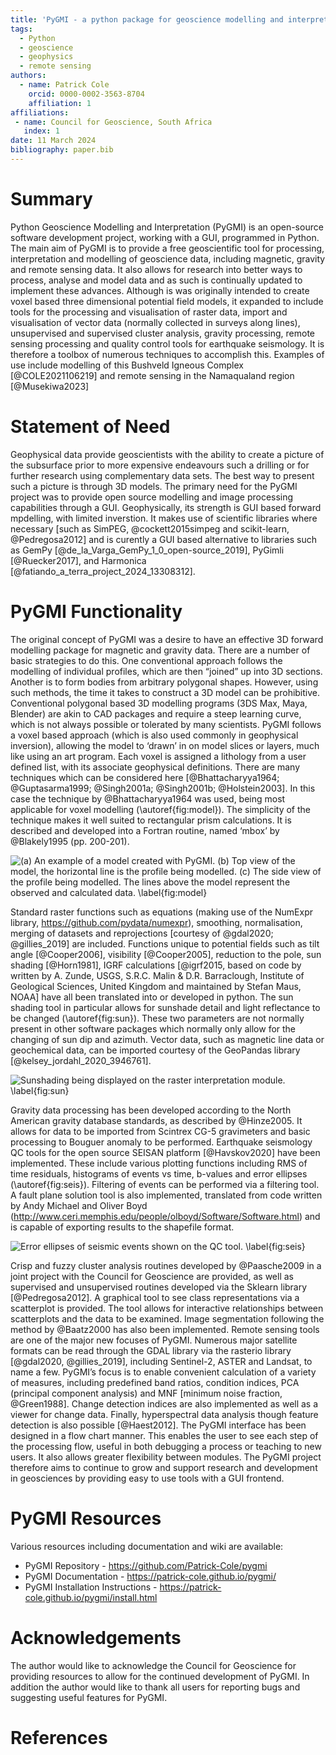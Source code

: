 ```yaml
---
title: 'PyGMI - a python package for geoscience modelling and interpretation'
tags:
  - Python
  - geoscience
  - geophysics
  - remote sensing
authors:
  - name: Patrick Cole
    orcid: 0000-0002-3563-8704
    affiliation: 1
affiliations:
 - name: Council for Geoscience, South Africa
   index: 1
date: 11 March 2024
bibliography: paper.bib
---
```


# Summary

Python Geoscience Modelling and Interpretation (PyGMI) is an open-source software development project, working with a GUI, programmed in Python. The main aim of PyGMI is to provide a free geoscientific tool for processing, interpretation and modelling of geoscience data, including magnetic, gravity and remote sensing data. It also allows for research into better ways to process, analyse and model data and as such is continually updated to implement these advances.
Although is was originally intended to create voxel based three dimensional potential field models, it expanded to include tools for the processing and visualisation of raster data, import and visualisation of vector data (normally collected in surveys along lines), unsupervised and supervised cluster analysis, gravity processing, remote sensing processing and quality control tools for earthquake seismology. It is therefore a toolbox of numerous techniques to accomplish this. Examples of use include modelling of this Bushveld Igneous Complex [@COLE2021106219] and remote sensing in the Namaqualand region [@Musekiwa2023]

# Statement of Need
Geophysical data provide geoscientists with the ability to create a picture of the subsurface prior to more expensive endeavours such a drilling or for further research using complementary data sets. The best way to present such a picture is through 3D models. The primary need for the PyGMI project was to provide open source modelling and image processing capabilities through a GUI. Geophysically, its strength is GUI based forward mpdelling, with limited inverstion. It makes use of scientific libraries where necessary [such as SimPEG, @cockett2015simpeg and scikit-learn, @Pedregosa2012] and is curently a GUI based alternative to libraries such as GemPy [@de_la_Varga_GemPy_1_0_open-source_2019], PyGimli [@Ruecker2017], and Harmonica [@fatiando_a_terra_project_2024_13308312].

# PyGMI Functionality
The original concept of PyGMI was a desire to have an effective 3D forward modelling package for magnetic and gravity data. There are a number of basic strategies to do this. One conventional approach follows the modelling of individual profiles, which are then “joined” up into 3D sections. Another is to form bodies from arbitrary polygonal shapes. However, using such methods, the time it takes to construct a 3D model can be prohibitive. Conventional polygonal based 3D modelling programs (3DS Max, Maya, Blender) are akin to CAD packages and require a steep learning curve, which is not always possible or tolerated by many scientists. PyGMI follows a voxel based approach (which is also used commonly in geophysical inversion), allowing the model to ‘drawn’ in on model slices or layers, much like using an art program. Each voxel is assigned a lithology from a user defined list, with its associate geophysical definitions.
There are many techniques which can be considered here [@Bhattacharyya1964; @Guptasarma1999; @Singh2001a; @Singh2001b; @Holstein2003]. In this case the technique by @Bhattacharyya1964 was used, being most applicable for voxel modelling (\autoref{fig:model}). The simplicity of the technique makes it well suited to rectangular prism calculations. It is described and developed into a Fortran routine, named ‘mbox’ by @Blakely1995 (pp. 200-201).
 
![(a) An example of a model created with PyGMI. (b) Top view of the model, the horizontal line is the profile being modelled. (c) The side view of the profile being modelled. The lines above the model represent the observed and calculated data. \label{fig:model}](img/figure1.jpg)

Standard raster functions such as equations (making use of the NumExpr library, https://github.com/pydata/numexpr), smoothing, normalisation, merging of datasets and reprojections [courtesy of @gdal2020; @gillies_2019] are included. Functions unique to potential fields such as tilt angle [@Cooper2006], visibility [@Cooper2005], reduction to the pole, sun shading [@Horn1981], IGRF calculations [@igrf2015, based on code by written by A. Zunde, USGS, S.R.C. Malin & D.R. Barraclough, Institute of Geological Sciences, United Kingdom and maintained by Stefan Maus, NOAA] have all been translated into or developed in python. The sun shading tool in particular allows for sunshade detail and light reflectance to be changed (\autoref{fig:sun}). These two parameters are not normally present in other software packages which normally only allow for the changing of sun dip and azimuth. Vector data, such as magnetic line data or geochemical data, can be imported courtesy of the GeoPandas library [@kelsey_jordahl_2020_3946761].

![Sunshading being displayed on the raster interpretation module. \label{fig:sun}](img/rasterinterp.png)

Gravity data processing has been developed according to the North American gravity database standards, as described by @Hinze2005. It allows for data to be imported from Scintrex CG-5 gravimeters and basic processing to Bouguer anomaly to be performed.
Earthquake seismology QC tools for the open source SEISAN platform [@Havskov2020] have been implemented. These include various plotting functions including RMS of time residuals, histograms of events vs time, b-values and error ellipses (\autoref{fig:seis}). Filtering of events can be performed via a filtering tool. A fault plane solution tool is also implemented, translated from code written by Andy Michael and Oliver Boyd (http://www.ceri.memphis.edu/people/olboyd/Software/Software.html) and is capable of exporting results to the shapefile format.

![Error ellipses of seismic events shown on the QC tool. \label{fig:seis}](img/seisplots.png)

Crisp and fuzzy cluster analysis routines developed by @Paasche2009 in a joint project with the Council for Geoscience are provided, as well as supervised and unsupervised routines developed via the Sklearn library [@Pedregosa2012]. A graphical tool to see class representations via a scatterplot is provided. The tool allows for interactive relationships between scatterplots and the data to be examined. Image segmentation following the method by @Baatz2000 has also been implemented. 
Remote sensing tools are one of the major new focuses of PyGMI. Numerous major satellite formats can be read through the GDAL library via the  rasterio library [@gdal2020, @gillies_2019], including Sentinel-2, ASTER and Landsat, to name a few. PyGMI’s focus is to enable convenient calculation of a variety of measures, including predefined band ratios, condition indices, PCA (principal component analysis) and MNF [minimum noise fraction, @Green1988]. Change detection indices are also implemented as well as a viewer for change data. Finally, hyperspectral data analysis though feature detection is also possible [@Haest2012].
The PyGMI interface has been designed in a flow chart manner. This enables the user to see each step of the processing flow, useful in both debugging a process or teaching to new users. It also allows greater flexibility between modules.
The PyGMI project therefore aims to continue to grow and support research and development in geosciences by providing easy to use tools with a GUI frontend.

# PyGMI Resources
Various resources including documentation and wiki are available:
- PyGMI Repository - https://github.com/Patrick-Cole/pygmi
- PyGMI Documentation - https://patrick-cole.github.io/pygmi/
- PyGMI Installation Instructions - https://patrick-cole.github.io/pygmi/install.html

# Acknowledgements

The author would like to acknowledge the Council for Geoscience for providing resources to allow for the continued development of PyGMI. In addition the author would like to thank all users for reporting bugs and suggesting useful features for PyGMI.

# References

